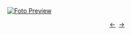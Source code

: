 [![Foto Preview](preview/n346.avif)](https://20essentials.github.io/project-000-346)

<div align="center" style="display: flex; justify-content: center;">
  <a  href="https://github.com/20essentials/project-000-345" target="_blank">&#8592;</a>
  &nbsp;&nbsp;
  <a  href="https://github.com/20essentials/project-000-347" target="_blank">&#8594;</a>
</div>
